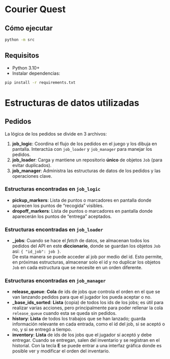 # Courier Quest

## Cómo ejecutar
```bash
python -m src
```

## Requisitos
- Python 3.10+
- Instalar dependencias:
```bash
pip install -r requirements.txt
```

# Estructuras de datos utilizadas

## Pedidos

La lógica de los pedidos se divide en 3 archivos:

1. **job_logic**: Coordina el flujo de los pedidos en el juego y los dibuja en pantalla. Interactúa con `job_loader` y `job_manager` para manejar los pedidos.
2. **job_loader**: Carga y mantiene un repositorio **único** de objetos `Job` (para evitar duplicados).
3. **job_manager**: Administra las estructuras de datos de los pedidos y las operaciones clave.

### Estructuras encontradas en `job_logic`

- **pickup_markers**: Lista de puntos o marcadores en pantalla donde aparecen los puntos de “recogida” visibles.  
- **dropoff_markers**: Lista de puntos o marcadores en pantalla donde aparecerán los puntos de “entrega” aceptados.

### Estructuras encontradas en `job_loader`

- **_jobs**: Cuando se hace el *fetch* de datos, se almacenan todos los pedidos del API en este **diccionario**, donde se guardan los objetos `Job` así: `{ "id_job": job }`.  
  De esta manera se puede acceder al job por medio del id. Esto permite, en próximas estructuras, almacenar solo el id y no duplicar los objetos `Job` en cada estructura que se necesite en un orden diferente.

### Estructuras encontradas en `job_manager`

- **release_queue**: **Cola** de ids de jobs que controla el orden en el que se van lanzando pedidos para que el jugador los pueda aceptar o no.  
- **_base_ids_sorted**: **Lista** (copia) de todos los ids de los jobs; es útil para realizar varias acciones, pero principalmente para poder rellenar la cola `release_queue` cuando esta se queda sin pedidos.  
- **history**: **Lista** de todos los trabajos que se han lanzado; guarda información relevante en cada entrada, como el id del job, si se aceptó o no, y si se entregó a tiempo.  
- **inventory**: **Lista** de ids de los jobs que el jugador sí aceptó y debe entregar. Cuando se entregan, salen del inventario y se registran en el historial. Con la tecla **E** se puede entrar a una interfaz gráfica donde es posible ver y modificar el orden del inventario.
